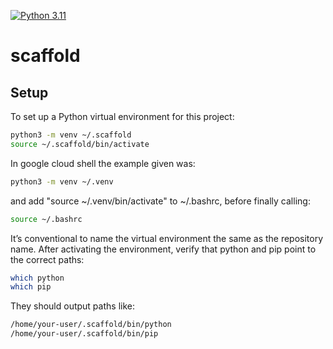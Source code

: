 [![Python 3.11](https://github.com/YuchenHe98/scaffold/actions/workflows/main.yml/badge.svg)](https://github.com/YuchenHe98/scaffold/actions/workflows/main.yml)

# scaffold

## Setup

To set up a Python virtual environment for this project:

```bash
python3 -m venv ~/.scaffold
source ~/.scaffold/bin/activate
```

In google cloud shell the example given was:

```bash
python3 -m venv ~/.venv
```
and add "source ~/.venv/bin/activate" to ~/.bashrc, before finally calling:

```bash
source ~/.bashrc
```

It’s conventional to name the virtual environment the same as the repository name. After activating the environment, verify that python and pip point to the correct paths:

```bash
which python
which pip
```

They should output paths like:

```bash
/home/your-user/.scaffold/bin/python
/home/your-user/.scaffold/bin/pip
```
